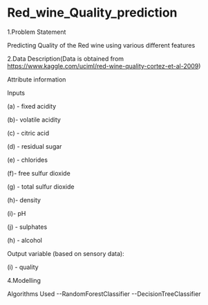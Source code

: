 # Red_wine_Quality_prediction

1.Problem Statement

Predicting Quality of the Red wine using various different features

2.Data Description(Data is obtained from https://www.kaggle.com/uciml/red-wine-quality-cortez-et-al-2009)

Attribute information

Inputs

(a) - fixed acidity

(b)- volatile acidity

(c) - citric acid

(d) - residual sugar

(e) - chlorides

(f)- free sulfur dioxide

(g) - total sulfur dioxide

(h)- density

(i)- pH

(j) - sulphates

(h) - alcohol

Output variable (based on sensory data):

(i) - quality 


4.Modelling

Algorithms Used
--RandomForestClassifier
--DecisionTreeClassifier
